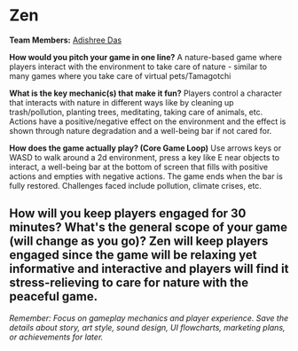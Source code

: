 # Zen

**Team Members:** [Adishree Das](https://github.com/dasadishree)

**How would you pitch your game in one line?**
A nature-based game where players interact with the environment to take care of nature - similar to many games where you take care of virtual pets/Tamagotchi

**What is the key mechanic(s) that make it fun?**
Players control a character that interacts with nature in different ways like by cleaning up trash/pollution, planting trees, meditating, taking care of animals, etc. Actions have a positive/negative effect on the environment and the effect is shown through nature degradation and a well-being bar if not cared for.

**How does the game actually play? (Core Game Loop)**
Use arrows keys or WASD to walk around a 2d environment, press a key like E near objects to interact, a well-being bar at the bottom of screen that fills with positive actions and empties with negative actions. The game ends when the bar is fully restored. Challenges faced include pollution, climate crises, etc.

**How will you keep players engaged for 30 minutes? What's the general scope of your game (will change as you go)?**
Zen will keep players engaged since the game will be relaxing yet informative and interactive and players will find it stress-relieving to care for nature with the peaceful game.
---
*Remember: Focus on gameplay mechanics and player experience. Save the details about story, art style, sound design, UI flowcharts, marketing plans, or achievements for later.*

